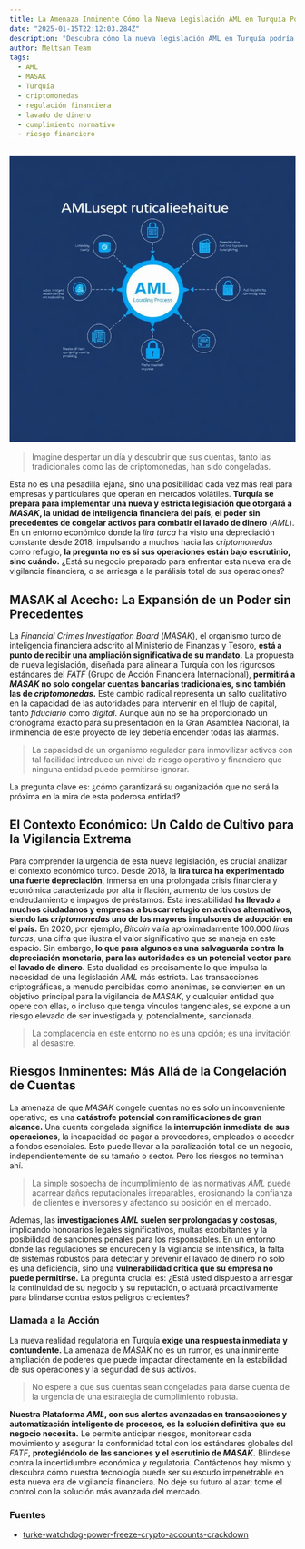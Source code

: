 ```yaml
---
title: La Amenaza Inminente Cómo la Nueva Legislación AML en Turquía Podría Congelar sus Activos Cripto y Bancarios
date: "2025-01-15T22:12:03.284Z"
description: "Descubra cómo la nueva legislación AML en Turquía podría poner en riesgo sus activos cripto y bancarios, y qué medidas tomar para protegerse."
author: Meltsan Team
tags:
  - AML
  - MASAK
  - Turquía
  - criptomonedas
  - regulación financiera
  - lavado de dinero
  - cumplimiento normativo
  - riesgo financiero
---
```


![Img](./aml-infographic.jpg)


> Imagine despertar un día y descubrir que sus cuentas, tanto las tradicionales como las de criptomonedas, han sido congeladas.

Esta no es una pesadilla lejana, sino una posibilidad cada vez más real para empresas y particulares que operan en mercados volátiles. **Turquía se prepara para implementar una nueva y estricta legislación que otorgará a *MASAK*, la unidad de inteligencia financiera del país, el poder sin precedentes de congelar activos para combatir el lavado de dinero** (*AML*). En un entorno económico donde la *lira turca* ha visto una depreciación constante desde 2018, impulsando a muchos hacia las *criptomonedas* como refugio, **la pregunta no es si sus operaciones están bajo escrutinio, sino cuándo.** ¿Está su negocio preparado para enfrentar esta nueva era de vigilancia financiera, o se arriesga a la parálisis total de sus operaciones?

## MASAK al Acecho: La Expansión de un Poder sin Precedentes

La *Financial Crimes Investigation Board* (*MASAK*), el organismo turco de inteligencia financiera adscrito al Ministerio de Finanzas y Tesoro, **está a punto de recibir una ampliación significativa de su mandato.** La propuesta de nueva legislación, diseñada para alinear a Turquía con los rigurosos estándares del *FATF* (Grupo de Acción Financiera Internacional), **permitirá a *MASAK* no solo congelar cuentas bancarias tradicionales, sino también las de *criptomonedas*.** Este cambio radical representa un salto cualitativo en la capacidad de las autoridades para intervenir en el flujo de capital, tanto *fiduciario* como *digital*. Aunque aún no se ha proporcionado un cronograma exacto para su presentación en la Gran Asamblea Nacional, la inminencia de este proyecto de ley debería encender todas las alarmas.

> La capacidad de un organismo regulador para inmovilizar activos con tal facilidad introduce un nivel de riesgo operativo y financiero que ninguna entidad puede permitirse ignorar.

La pregunta clave es: ¿cómo garantizará su organización que no será la próxima en la mira de esta poderosa entidad?

## El Contexto Económico: Un Caldo de Cultivo para la Vigilancia Extrema

Para comprender la urgencia de esta nueva legislación, es crucial analizar el contexto económico turco. Desde 2018, la **lira turca ha experimentado una fuerte depreciación**, inmersa en una prolongada crisis financiera y económica caracterizada por alta inflación, aumento de los costos de endeudamiento e impagos de préstamos. Esta inestabilidad **ha llevado a muchos ciudadanos y empresas a buscar refugio en activos alternativos, siendo las *criptomonedas* uno de los mayores impulsores de adopción en el país.** En 2020, por ejemplo, *Bitcoin* valía aproximadamente 100.000 *liras turcas*, una cifra que ilustra el valor significativo que se maneja en este espacio. Sin embargo, **lo que para algunos es una salvaguarda contra la depreciación monetaria, para las autoridades es un potencial vector para el lavado de dinero.** Esta dualidad es precisamente lo que impulsa la necesidad de una legislación *AML* más estricta. Las transacciones criptográficas, a menudo percibidas como anónimas, se convierten en un objetivo principal para la vigilancia de *MASAK*, y cualquier entidad que opere con ellas, o incluso que tenga vínculos tangenciales, se expone a un riesgo elevado de ser investigada y, potencialmente, sancionada.

> La complacencia en este entorno no es una opción; es una invitación al desastre.

## Riesgos Inminentes: Más Allá de la Congelación de Cuentas

La amenaza de que *MASAK* congele cuentas no es solo un inconveniente operativo; es una **catástrofe potencial con ramificaciones de gran alcance.** Una cuenta congelada significa la **interrupción inmediata de sus operaciones**, la incapacidad de pagar a proveedores, empleados o acceder a fondos esenciales. Esto puede llevar a la paralización total de un negocio, independientemente de su tamaño o sector. Pero los riesgos no terminan ahí.

> La simple sospecha de incumplimiento de las normativas *AML* puede acarrear daños reputacionales irreparables, erosionando la confianza de clientes e inversores y afectando su posición en el mercado.

Además, las **investigaciones *AML* suelen ser prolongadas y costosas**, implicando honorarios legales significativos, multas exorbitantes y la posibilidad de sanciones penales para los responsables. En un entorno donde las regulaciones se endurecen y la vigilancia se intensifica, la falta de sistemas robustos para detectar y prevenir el lavado de dinero no solo es una deficiencia, sino una **vulnerabilidad crítica que su empresa no puede permitirse.** La pregunta crucial es: ¿Está usted dispuesto a arriesgar la continuidad de su negocio y su reputación, o actuará proactivamente para blindarse contra estos peligros crecientes?


### Llamada a la Acción

La nueva realidad regulatoria en Turquía **exige una respuesta inmediata y contundente.** La amenaza de *MASAK* no es un rumor, es una inminente ampliación de poderes que puede impactar directamente en la estabilidad de sus operaciones y la seguridad de sus activos.

> No espere a que sus cuentas sean congeladas para darse cuenta de la urgencia de una estrategia de cumplimiento robusta.

**Nuestra Plataforma *AML*, con sus alertas avanzadas en transacciones y automatización inteligente de procesos, es la solución definitiva que su negocio necesita.** Le permite anticipar riesgos, monitorear cada movimiento y asegurar la conformidad total con los estándares globales del *FATF*, **protegiéndolo de las sanciones y el escrutinio de *MASAK*.** Blindese contra la incertidumbre económica y regulatoria. Contáctenos hoy mismo y descubra cómo nuestra tecnología puede ser su escudo impenetrable en esta nueva era de vigilancia financiera. No deje su futuro al azar; tome el control con la solución más avanzada del mercado.


### Fuentes

*   [turke-watchdog-power-freeze-crypto-accounts-crackdown](https://es.cointelegraph.com/news/turke-watchdog-power-freeze-crypto-accounts-crackdown) 
